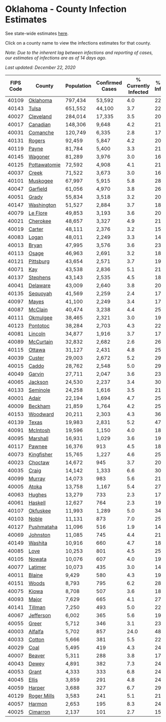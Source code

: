 # Oklahoma - County Infection Estimates

See state-wide estimates [here](/infections/us-ok).

Click on a county name to view the infections estimates for that county.

*Note: Due to the inherent lag between infections and reporting of cases, our estimates of infections are as of 14 days ago.*

*Last updated: December 22, 2020*

|   FIPS Code |                       County |   Population |   Confirmed Cases |   % Currently Infected |   % Total Infected |
|-------------|------------------------------|--------------|-------------------|------------------------|--------------------|
|       40109 |         [Oklahoma](oklahoma) |      797,434 |            53,592 |                    4.0 |               22.3 |
|       40143 |               [Tulsa](tulsa) |      651,552 |            44,100 |                    3.7 |               22.2 |
|       40027 |       [Cleveland](cleveland) |      284,014 |            17,335 |                    3.5 |               20.2 |
|       40017 |         [Canadian](canadian) |      148,306 |             9,648 |                    4.2 |               21.1 |
|       40031 |         [Comanche](comanche) |      120,749 |             6,335 |                    2.8 |               17.2 |
|       40131 |             [Rogers](rogers) |       92,459 |             5,847 |                    4.2 |               20.2 |
|       40119 |               [Payne](payne) |       81,784 |             5,400 |                    3.3 |               21.8 |
|       40145 |           [Wagoner](wagoner) |       81,289 |             3,976 |                    3.0 |               16.0 |
|       40125 | [Pottawatomie](pottawatomie) |       72,592 |             4,908 |                    4.1 |               21.7 |
|       40037 |               [Creek](creek) |       71,522 |             3,673 |                    3.0 |               16.9 |
|       40101 |         [Muskogee](muskogee) |       67,997 |             5,915 |                    5.8 |               28.2 |
|       40047 |         [Garfield](garfield) |       61,056 |             4,970 |                    3.8 |               26.3 |
|       40051 |               [Grady](grady) |       55,834 |             3,518 |                    3.2 |               20.5 |
|       40147 |     [Washington](washington) |       51,527 |             2,884 |                    3.7 |               18.9 |
|       40079 |         [Le Flore](le-flore) |       49,853 |             3,193 |                    3.6 |               20.7 |
|       40021 |         [Cherokee](cherokee) |       48,657 |             3,327 |                    4.9 |               21.9 |
|       40019 |             [Carter](carter) |       48,111 |             2,376 |                    3.2 |               15.7 |
|       40083 |               [Logan](logan) |       48,011 |             2,249 |                    3.3 |               14.8 |
|       40013 |               [Bryan](bryan) |       47,995 |             3,576 |                    3.6 |               23.9 |
|       40113 |               [Osage](osage) |       46,963 |             2,691 |                    3.2 |               18.9 |
|       40121 |       [Pittsburg](pittsburg) |       43,654 |             2,571 |                    3.7 |               19.0 |
|       40071 |                   [Kay](kay) |       43,538 |             2,836 |                    5.1 |               21.0 |
|       40137 |         [Stephens](stephens) |       43,143 |             2,535 |                    4.5 |               18.7 |
|       40041 |         [Delaware](delaware) |       43,009 |             2,640 |                    3.8 |               20.1 |
|       40135 |         [Sequoyah](sequoyah) |       41,569 |             2,259 |                    2.4 |               17.6 |
|       40097 |               [Mayes](mayes) |       41,100 |             2,249 |                    3.4 |               17.5 |
|       40087 |           [McClain](mcclain) |       40,474 |             3,238 |                    4.4 |               25.7 |
|       40111 |         [Okmulgee](okmulgee) |       38,465 |             2,321 |                    3.0 |               19.7 |
|       40123 |         [Pontotoc](pontotoc) |       38,284 |             2,703 |                    4.3 |               22.6 |
|       40081 |           [Lincoln](lincoln) |       34,877 |             1,916 |                    3.7 |               17.6 |
|       40089 |       [McCurtain](mccurtain) |       32,832 |             2,682 |                    2.6 |               26.9 |
|       40115 |             [Ottawa](ottawa) |       31,127 |             2,431 |                    4.8 |               25.1 |
|       40039 |             [Custer](custer) |       29,003 |             2,672 |                    5.2 |               29.8 |
|       40015 |               [Caddo](caddo) |       28,762 |             2,548 |                    5.0 |               29.1 |
|       40049 |             [Garvin](garvin) |       27,711 |             2,047 |                    3.6 |               23.9 |
|       40065 |           [Jackson](jackson) |       24,530 |             2,237 |                    3.4 |               30.5 |
|       40133 |         [Seminole](seminole) |       24,258 |             1,616 |                    3.5 |               21.4 |
|       40001 |               [Adair](adair) |       22,194 |             1,694 |                    4.7 |               25.2 |
|       40009 |           [Beckham](beckham) |       21,859 |             1,764 |                    4.2 |               25.5 |
|       40153 |         [Woodward](woodward) |       20,211 |             2,303 |                    4.3 |               36.6 |
|       40139 |               [Texas](texas) |       19,983 |             2,831 |                    5.2 |               47.8 |
|       40091 |         [McIntosh](mcintosh) |       19,596 |             1,150 |                    4.0 |               18.9 |
|       40095 |         [Marshall](marshall) |       16,931 |             1,029 |                    3.6 |               19.6 |
|       40117 |             [Pawnee](pawnee) |       16,376 |               913 |                    4.5 |               18.7 |
|       40073 |     [Kingfisher](kingfisher) |       15,765 |             1,227 |                    4.6 |               25.1 |
|       40023 |           [Choctaw](choctaw) |       14,672 |               945 |                    3.7 |               20.4 |
|       40035 |               [Craig](craig) |       14,142 |             1,333 |                    6.6 |               30.3 |
|       40099 |             [Murray](murray) |       14,073 |               983 |                    5.6 |               21.8 |
|       40005 |               [Atoka](atoka) |       13,758 |             1,167 |                    5.4 |               27.0 |
|       40063 |             [Hughes](hughes) |       13,279 |               733 |                    2.3 |               17.9 |
|       40061 |           [Haskell](haskell) |       12,627 |               764 |                    2.3 |               19.7 |
|       40107 |         [Okfuskee](okfuskee) |       11,993 |             1,289 |                    5.0 |               34.0 |
|       40103 |               [Noble](noble) |       11,131 |               873 |                    7.0 |               25.2 |
|       40127 |     [Pushmataha](pushmataha) |       11,096 |               516 |                    1.9 |               14.9 |
|       40069 |         [Johnston](johnston) |       11,085 |               745 |                    4.4 |               21.1 |
|       40149 |           [Washita](washita) |       10,916 |               660 |                    4.7 |               18.9 |
|       40085 |                 [Love](love) |       10,253 |               801 |                    4.5 |               25.3 |
|       40105 |             [Nowata](nowata) |       10,076 |               607 |                    4.0 |               19.7 |
|       40077 |           [Latimer](latimer) |       10,073 |               435 |                    3.0 |               14.0 |
|       40011 |             [Blaine](blaine) |        9,429 |               580 |                    4.3 |               19.7 |
|       40151 |               [Woods](woods) |        8,793 |               795 |                    6.2 |               28.4 |
|       40075 |               [Kiowa](kiowa) |        8,708 |               507 |                    3.6 |               18.8 |
|       40093 |               [Major](major) |        7,629 |               665 |                    4.1 |               27.9 |
|       40141 |           [Tillman](tillman) |        7,250 |               493 |                    5.0 |               22.0 |
|       40067 |       [Jefferson](jefferson) |        6,002 |               365 |                    5.6 |               19.1 |
|       40055 |               [Greer](greer) |        5,712 |               346 |                    3.1 |               23.7 |
|       40003 |           [Alfalfa](alfalfa) |        5,702 |               857 |                   24.0 |               48.1 |
|       40033 |             [Cotton](cotton) |        5,666 |               381 |                    5.5 |               22.1 |
|       40029 |                 [Coal](coal) |        5,495 |               419 |                    4.3 |               24.2 |
|       40007 |             [Beaver](beaver) |        5,311 |               288 |                    3.8 |               17.9 |
|       40043 |               [Dewey](dewey) |        4,891 |               382 |                    7.3 |               24.9 |
|       40053 |               [Grant](grant) |        4,333 |               333 |                    6.8 |               24.0 |
|       40045 |               [Ellis](ellis) |        3,859 |               291 |                    4.8 |               24.6 |
|       40059 |             [Harper](harper) |        3,688 |               327 |                    6.7 |               29.0 |
|       40129 |   [Roger Mills](roger-mills) |        3,583 |               241 |                    5.1 |               21.7 |
|       40057 |             [Harmon](harmon) |        2,653 |               195 |                    8.3 |               24.1 |
|       40025 |         [Cimarron](cimarron) |        2,137 |               101 |                    2.7 |               15.2 |